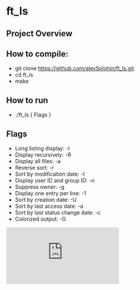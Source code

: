 # ft_ls

## Project Overview


## How to compile:
- git clone https://github.com/alexSolohin/ft_ls.git
- cd ft_ls
- make

## How to run
- ./ft_ls { Flags }

## Flags
- Long listing display: -l
- Display recursively: -R
- Display all files: -a
- Reverse sort: -r
- Sort by modification date: -t
- Display user ID and group ID: -n
- Suppress owner: -g
- Display one entry per line: -1
- Sort by creation date: -U
- Sort by last access date: -a
- Sort by last status change date: -c
- Colorized output: -G

![Alt-текст](https://hostingkartinok.com/show-image.php?id=650e86f45ac5e29fe9eaa0e0231ef5dd "Name")
